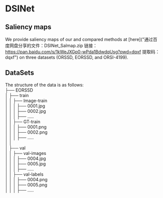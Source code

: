 # DSINet
## Saliency maps
We provide saliency maps of our and compared methods at [here]("通过百度网盘分享的文件：DSINet_Salmap.zip
链接：https://pan.baidu.com/s/1kWeJXGp0-wPda1BdwdqUsg?pwd=dqxf 
提取码：dqxf") on three datasets (ORSSD, EORSSD, and ORSI-4199).


## DataSets
The structure of the data is as follows:<br>
├── EORSSD<br>
│   ├── train<br>
│   │   ├── Image-train<br>
│   │   │   ├── 0001.jpg<br>
│   │   │   ├── 0002.jpg<br>
│   │   │   ├── .....<br>
│   │   ├── GT-train<br>
│   │   │   ├── 0001.png<br>
│   │   │   ├── 0002.png<br>
│   │   │   ├── .....<br>
│   │<br>
│   ├── val<br>
│   │   ├── val-images<br>
│   │   │   ├── 0004.jpg<br>
│   │   │   ├── 0005.jpg<br>
│   │   │   ├── .....<br>
│   │   ├── val-labels<br>
│   │   │   ├── 0004.png<br>
│   │   │   ├── 0005.png<br>
│   │   │   ├── .....<br>

